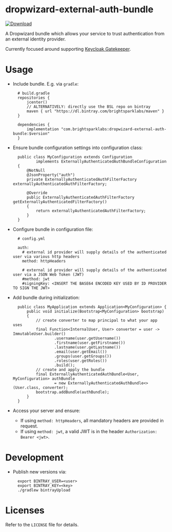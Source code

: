 # dropwizard-external-auth-bundle

[ ![Download](https://api.bintray.com/packages/brightsparklabs/maven/dropwizard-external-auth-bundle/images/download.svg) ](https://bintray.com/brightsparklabs/maven/dropwizard-external-auth-bundle/_latestVersion)

A Dropwizard bundle which allows your service to trust authentication from an
external identity provider.

Currently focused around supporting [Keycloak
Gatekeeper](https://github.com/keycloak/keycloak-gatekeeper).

# Usage

- Include bundle. E.g. via `gradle`:

        # build.gradle
        repositories {
            jcenter()
            // ALTERNATIVELY: directly use the BSL repo on bintray
            maven { url "https://dl.bintray.com/brightsparklabs/maven" }
        }

        dependencies {
            implementation "com.brightsparklabs:dropwizard-external-auth-bundle:$version"
        }

- Ensure bundle configuration settings into configuration class:

        public class MyConfiguration extends Configuration
                implements ExternallyAuthenticatedAuthBundleConfiguration
        {
            @NotNull
            @JsonProperty("auth")
            private ExternallyAuthenticatedAuthFilterFactory externallyAuthenticatedAuthFilterFactory;

            @Override
            public ExternallyAuthenticatedAuthFilterFactory getExternallyAuthenticatedFilterFactory()
            {
                return externallyAuthenticatedAuthFilterFactory;
            }
        }

- Configure bundle in configuration file:

        # config.yml

        auth:
          # external id provider will supply details of the authenticated user via various http headers
          method: httpHeaders

          # external id provider will supply details of the authenticated user via a JSON Web Token (JWT)
          #method: jwt
          #signingKey: <INSERT THE BASE64 ENCODED KEY USED BY ID PROVIDER TO SIGN THE JWT>

- Add bundle during initialization:

        public class MyApplication extends Application<MyConfiguration> {
            public void initialize(Bootstrap<MyConfiguration> bootstrap)
            {
                // create converter to map principal to what your app uses
                final Function<InternalUser, User> converter = user -> ImmutableUser.builder()
                        .username(user.getUsername())
                        .firstname(user.getFirstname())
                        .lastname(user.getLastname())
                        .email(user.getEmail())
                        .groups(user.getGroups())
                        .roles(user.getRoles())
                        .build();
                // create and apply the bundle
                final ExternallyAuthenticatedAuthBundle<User, MyConfiguration> authBundle
                        = new ExternallyAuthenticatedAuthBundle<>(User.class, converter);
                bootstrap.addBundle(authBundle);
            }
        }

- Access your server and ensure:
    - If using `method: httpHeaders`, all mandatory headers are provided in request.
    - If using `method: jwt`, a valid JWT is in the header `Authorization: Bearer <jwt>`.

# Development

- Publish new versions via:

        export BINTRAY_USER=<user>
        export BINTRAY_KEY=<key>
        ./gradlew bintrayUpload

# Licenses

Refer to the `LICENSE` file for details.
